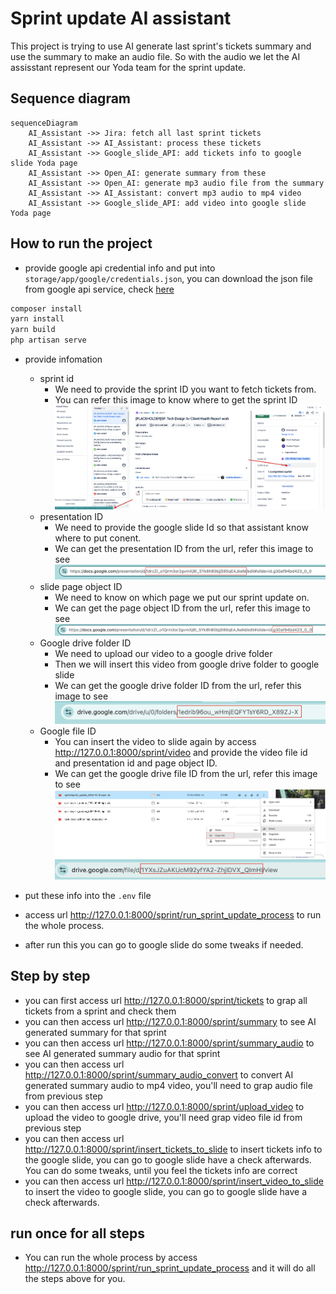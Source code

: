 # Sprint update AI assistant

This project is trying to use AI generate last sprint's tickets summary and use the summary to make an audio file. So with the audio we let the AI assisstant represent our Yoda team for the sprint update.

## Sequence diagram

```mermaid
sequenceDiagram
    AI_Assistant ->> Jira: fetch all last sprint tickets
    AI_Assistant ->> AI_Assistant: process these tickets
    AI_Assistant ->> Google_slide_API: add tickets info to google slide Yoda page
    AI_Assistant ->> Open_AI: generate summary from these     
    AI_Assistant ->> Open_AI: generate mp3 audio file from the summary
    AI_Assistant ->> AI_Assistant: convert mp3 audio to mp4 video
    AI_Assistant ->> Google_slide_API: add video into google slide Yoda page
```

## How to run the project

- provide google api credential info and put into `storage/app/google/credentials.json`, you can download the json file from google api service, check [here](https://console.cloud.google.com/apis/credentials?project=ai-sprintupdate&supportedpurview=project)

```bash
composer install
yarn install
yarn build
php artisan serve
```

- provide infomation
  - sprint id
    - We need to provide the sprint ID you want to fetch tickets from.
    - You can refer this image to know where to get the sprint ID ![sprint ID](./doc_images/jira_sprint_id.png)
  - presentation ID
    - We need to provide the google slide Id so that assistant know where to put conent.
    - We can get the presentation ID from the url, refer this image to see ![presentation ID](./doc_images/presentation_id.png)
  - slide page object ID
    - We need to know on which page we put our sprint update on.
    - We can get the page object ID from the url, refer this image to see ![slie page object ID](./doc_images/slide_page_object_id.png)
  - Google drive folder ID
    - We need to upload our video to a google drive folder
    - Then we will insert this video from google drive folder to google slide
    - We can get the google drive folder ID from the url, refer this image to see ![google drive folder ID](./doc_images/google_drive_folder_id.png)
  - Google file ID
    - You can insert the video to slide again by access <http://127.0.0.1:8000/sprint/video> and provide the video file id and presentation id and page object ID.
    - We can get the google drive file ID from the url, refer this image to see ![google drive file ID 1](./doc_images/google_drive_file_id_1.png) ![google drive file ID 2](./doc_images/google_drive_file_id_2.png)

- put these info into the `.env` file
- access url <http://127.0.0.1:8000/sprint/run_sprint_update_process> to run the whole process.
- after run this you can go to google slide do some tweaks if needed.

## Step by step

- you can first access url <http://127.0.0.1:8000/sprint/tickets> to grap all tickets from a sprint and check them
- you can then access url <http://127.0.0.1:8000/sprint/summary> to see AI generated summary for that sprint
- you can then access url <http://127.0.0.1:8000/sprint/summary_audio> to see AI generated summary audio for that sprint
- you can then access url <http://127.0.0.1:8000/sprint/summary_audio_convert> to convert AI generated summary audio to mp4 video, you'll need to grap audio file from previous step
- you can then access url <http://127.0.0.1:8000/sprint/upload_video> to upload the video to google drive, you'll need grap video file id from previous step
- you can then access url <http://127.0.0.1:8000/sprint/insert_tickets_to_slide> to insert tickets info to the google slide, you can go to google slide have a check afterwards. You can do some tweaks, until you feel the tickets info are correct
- you can then access url <http://127.0.0.1:8000/sprint/insert_video_to_slide> to insert the video to google slide, you can go to google slide have a check afterwards.

## run once for all steps

- You can run the whole process by access <http://127.0.0.1:8000/sprint/run_sprint_update_process> and it will do all the steps above for you.
